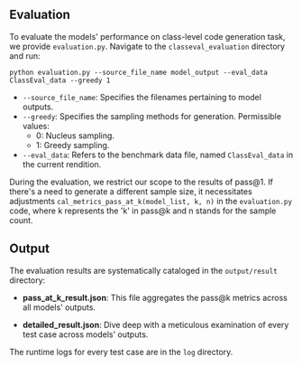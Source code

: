
## Evaluation

To evaluate the models' performance on class-level code generation task, we provide `evaluation.py`. Navigate to the `classeval_evaluation` directory and run:

```
python evaluation.py --source_file_name model_output --eval_data ClassEval_data --greedy 1
```

- `--source_file_name`: Specifies the filenames pertaining to model outputs.
- `--greedy`: Specifies the sampling methods for generation. Permissible values:
    - 0: Nucleus sampling.
    - 1: Greedy sampling.
- `--eval_data`:  Refers to the benchmark data file, named `ClassEval_data` in the current rendition.

During the evaluation, we restrict our scope to the results of pass@1. If there's a need to generate a different sample size, it necessitates adjustments `cal_metrics_pass_at_k(model_list, k, n)` in the `evaluation.py` code, where k represents the 'k' in pass@k and n stands for the sample count.

## Output

The evaluation results are systematically cataloged in the `output/result` directory:

- **pass_at_k_result.json**: This file aggregates the pass@k metrics across all models' outputs.

- **detailed_result.json**: Dive deep with a meticulous examination of every test case across models' outputs.

The runtime logs for every test case are in the  `log` directory.
